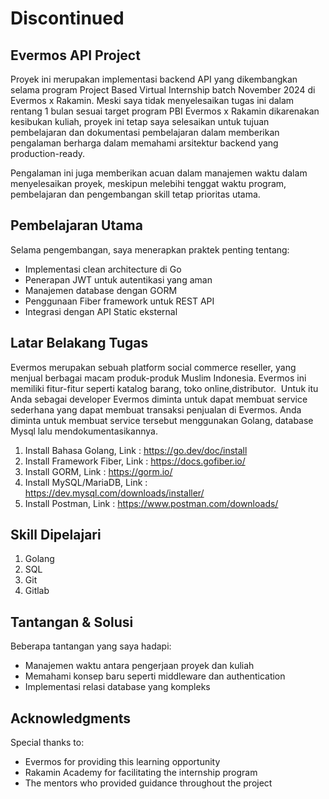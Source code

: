 # Discontinued
## Evermos API Project

Proyek ini merupakan implementasi backend API yang dikembangkan selama program Project Based Virtual Internship batch November 2024 di Evermos x Rakamin. Meski saya tidak menyelesaikan tugas ini dalam rentang 1 bulan sesuai target program PBI Evermos x Rakamin dikarenakan kesibukan kuliah, proyek ini tetap saya selesaikan untuk tujuan pembelajaran dan dokumentasi pembelajaran dalam memberikan pengalaman berharga dalam memahami arsitektur backend yang production-ready.

Pengalaman ini juga memberikan acuan dalam manajemen waktu dalam menyelesaikan proyek, meskipun melebihi tenggat waktu program, pembelajaran dan pengembangan skill tetap prioritas utama.

## Pembelajaran Utama

Selama pengembangan, saya menerapkan praktek penting tentang:
- Implementasi clean architecture di Go
- Penerapan JWT untuk autentikasi yang aman
- Manajemen database dengan GORM
- Penggunaan Fiber framework untuk REST API
- Integrasi dengan API Static eksternal 

## Latar Belakang Tugas

Evermos merupakan sebuah platform social commerce reseller, yang menjual berbagai macam produk-produk Muslim Indonesia. Evermos ini memiliki fitur-fitur seperti katalog barang, toko online,distributor.  Untuk itu Anda sebagai developer Evermos diminta untuk dapat membuat service sederhana yang dapat membuat transaksi penjualan di Evermos. Anda diminta untuk membuat service tersebut menggunakan Golang, database Mysql lalu mendokumentasikannya.

1. Install Bahasa Golang, Link : https://go.dev/doc/install
2. Install Framework Fiber, Link : https://docs.gofiber.io/
3. Install GORM, Link : https://gorm.io/
4. Install MySQL/MariaDB, Link : https://dev.mysql.com/downloads/installer/
5. Install Postman, Link : https://www.postman.com/downloads/

## Skill Dipelajari

1. Golang
2. SQL
3. Git
4. Gitlab

## Tantangan & Solusi

Beberapa tantangan yang saya hadapi:
- Manajemen waktu antara pengerjaan proyek dan kuliah
- Memahami konsep baru seperti middleware dan authentication
- Implementasi relasi database yang kompleks

## Acknowledgments

Special thanks to:
- Evermos for providing this learning opportunity
- Rakamin Academy for facilitating the internship program
- The mentors who provided guidance throughout the project
